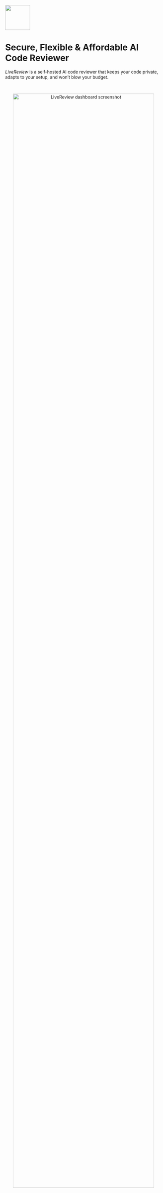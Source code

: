 <img src="./assets/gfx/png/logo-with-text.png" height=80 />

# Secure, Flexible & Affordable AI Code Reviewer

*LiveReview* is a self-hosted AI code reviewer that keeps your code private, adapts to your setup, and won’t blow your budget.

<br />
<p align="center">
   <img src="./assets/gfx/jpg/home_bg.jpg" alt="LiveReview dashboard screenshot" width="95%" height="95%"/>
  
</p>
<br />

<p align="center">
   <a href="#our-approach">Philosophy</a> |
   <a href="#comparisons">Comparisons</a> |
   <a href="#features">Features</a> |
   <a href="#quick-start">Quick Start</a> |
   <a href="#full-documentation">Full Documentation</a>
  
</p>


## Our Approach

1. **Security-First Design 🔒**
   - **Zero Cloud Dependency**: Runs entirely on your infrastructure (on-prem or private cloud) - except for checking for software updates and licence validation
   - **Complete Code Privacy**: Your source code and credentials never leave your environment
   - **Risk Elimination**: Recent breaches of cloud-hosted reviewers show how misconfigurations expose repositories--LiveReview eliminates this by design
   - **Full Control**: Your code stays on your servers, period
2. **Maximum Flexibility** 
   - **Multi-Platform**: Integrates with GitHub, GitLab, and Bitbucket
   - **AI Choice Freedom**: Choose Gemini, OpenAI, or self-hosted Ollama for maximum privacy
   - **Workflow Adaptation**: Adapts to your process instead of forcing change
   - **Custom Support**: Unusual setup? We'll work with you--:w
   [open an issue](https://github.com/HexmosTech/LiveReview/issues)
3. **Transparent Affordability**
   - **Straightforward Pricing**: Significantly lower than comparable hosted tools
   - **Sustainable Model**: Paid software built for long-term reliability
   - **R&D Focus**: Investment goes to product improvements, not marketing hype
   - **Maximum Value**: Every dollar funds engineering excellence

<a id="comparisons"></a>
## How is this better than... 🆚

### **vs GitHub Copilot**
- **Multi-Platform Support**: Works with GitHub, GitLab, AND Bitbucket (not just GitHub)
- **Self-Hosted Security**: Your code stays private vs cloud-hosted risk
- **AI Choice Freedom**: Pick your AI backend vs locked into one model
- **Cost Control**: You control both costs and quality

### **vs CodeRabbit**  
- **More Affordable**: Significantly lower pricing than CodeRabbit
- **Zero Cloud Risk**: Self-hosted vs recent security breaches in cloud platforms
- **Complete Control**: Your code never leaves your infrastructure
- **Attack Prevention**: Eliminates entire class of cloud-based vulnerabilities

### **vs Building Your Own**
- **Ready Out-of-Box**: Skip months of development time
- **Complex Integration Covered**: Code host APIs, webhooks, dashboards all handled
- **AI Expertise Included**: Advanced prompt engineering and review logic included  
- **Ongoing Maintenance**: No need for ongoing MR/PR handling, user management
- **Focus on Product**: Your team builds features, not infrastructure

## Features

- Integrated Dashboard - See usage statistics, impact analysis, user activity
- Git Provider - Connect as many git providers as you want - GitHub, GitLab, Bitbucket supported already.
- AI Connector - Connect your Gemini, OpenAI or Self-Hosted Ollama Keys
- Demo and Production modes - Try it out in 5 minutes, and make it production grade quickly with built-in help
- High-quality MR Summary - goes through all the changes in its full context and produces short and medium-size summaries of reviews
- Find a large number of technical issues in areas such as: unused variables, security vulnerabilities, performance issues, missing error handling, duplicated code detection, null pointer detection, data structure fit to problem, etc. Find a full list of both technical and business benefits in the [landing page](https://hexmos.com/livereview)

## Quick Start

Get LiveReview running in under 5 minutes with our simplified two-mode deployment system:

### Demo Mode (Recommended for First Time) 🚀

This is the recommended installation method. With this - you can get your first AI code review posted within 5-10 minutes:

```bash
# Quick demo setup (localhost only, no webhooks)
curl -fsSL https://raw.githubusercontent.com/HexmosTech/LiveReview/main/lrops.sh | sudo bash -s -- setup-demo
```

You'll require a Free Licence to get started - follow the guide [here](https://github.com/HexmosTech/LiveReview/wiki/Get-a-LiveReview-Licence) to obtain a Licence.

**Demo Mode Features:**

- **Zero configuration** - just run and go
- **Localhost only** - secure local development
- **Manual triggers** - webhooks disabled for simplicity
- **Perfect for testing** - try LiveReview without any setup
- **Easy upgrade path** - switch to production mode anytime

**Access your demo installation:**

- Web UI: http://localhost:8081/
- API: http://localhost:8888/api

### Production Mode (External Access Ready) 🌐

For teams and production deployments with reverse proxy and webhooks follow the [Productionization Guide](https://github.com/HexmosTech/LiveReview/wiki/Productionize-LiveReview)


**Production Mode Features:**

- **External access** - ready for reverse proxy setup
- **Webhooks enabled** - automatic code review triggers
- **SSL/TLS ready** - secure for production use
- **Auto-configuration** - webhook URLs derived automatically

### Two-Mode Deployment System

LiveReview uses an intelligent two-mode system that automatically adapts based on your deployment:


| Feature           | Demo Mode                       | Production Mode               |
| ------------------- | --------------------------------- | ------------------------------- |
| **Access**        | localhost only                  | External via reverse proxy    |
| **Webhooks**      | Disabled (manual triggers)      | Enabled (automatic triggers)  |
| **Configuration** | Zero config required            | Reverse proxy setup needed    |
| **Perfect for**   | Development, testing, demos     | Teams, production deployments |
| **Upgrade**       | `LIVEREVIEW_REVERSE_PROXY=true` | Ready out of the box          |


## Full Documentation

Visit the [Wiki](https://github.com/HexmosTech/LiveReview/wiki):


<a href="https://github.com/HexmosTech/LiveReview/wiki"><img src="./assets/screenshots/wikiview.png"></a>

## License

> [!NOTE]
>
> LiveReview is a proprietary developer tool by Hexmos, built to streamline code review and help teams ship faster.
>
> Guides, documentation, roadmaps, and community discussions are fully open, making it easy to get started, provide feedback, and stay informed about product evolution.
